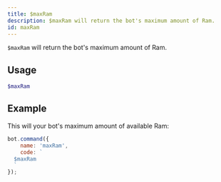 ```yaml
---
title: $maxRam
description: $maxRam will return the bot's maximum amount of Ram.
id: maxRam
---
```


`$maxRam` will return the bot's maximum amount of Ram.

## Usage

```php
$maxRam
```

## Example

This will your bot's maximum amount of available Ram:

```javascript
bot.command({
    name: 'maxRam',
    code: `
  $maxRam
  `
});
```
